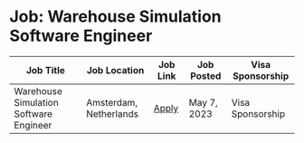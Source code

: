 # Job: Warehouse Simulation Software Engineer

| Job Title | Job Location | Job Link | Job Posted | Visa Sponsorship |
| --- | --- | --- | --- | --- |
| Warehouse Simulation Software Engineer | Amsterdam, Netherlands | [Apply](https://picnic.app/careers/jobs/5005639/technology--amp--engineering/amsterdam-north-holland-netherlands/warehouse-simulation-software-engineer) | May 7, 2023 | Visa Sponsorship |
